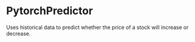 # PytorchPredictor
Uses historical data to predict whether the price of a stock will increase or decrease.
